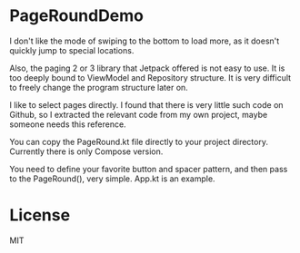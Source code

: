 # PageRoundDemo

I don't like the mode of swiping to the bottom to load more, as it doesn't quickly jump to special locations. 

Also, the paging 2 or 3 library that Jetpack offered is not easy to use. It is too deeply bound to ViewModel and Repository structure. It is very difficult to freely change the program structure later on.

I like to select pages directly. I found that there is very little such code on Github, so I extracted the relevant code from my own project, maybe someone needs this reference.

You can copy the PageRound.kt file directly to your project directory. Currently there is only Compose version.

You need to define your favorite button and spacer pattern, and then pass to the PageRound(), very simple. App.kt is an example.



# License
MIT
